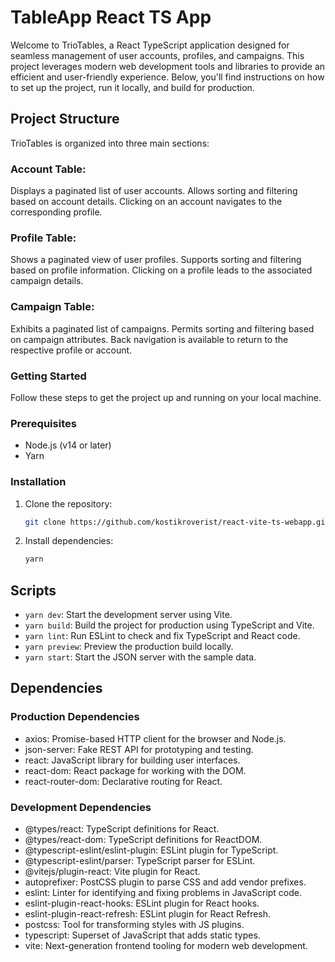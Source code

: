 # TableApp React TS App


Welcome to TrioTables, a React TypeScript application designed for seamless management of user accounts, profiles, and campaigns. This project leverages modern web development tools and libraries to provide an efficient and user-friendly experience. Below, you'll find instructions on how to set up the project, run it locally, and build for production.

## Project Structure
TrioTables is organized into three main sections:

### Account Table:

Displays a paginated list of user accounts.
Allows sorting and filtering based on account details.
Clicking on an account navigates to the corresponding profile.
### Profile Table:

Shows a paginated view of user profiles.
Supports sorting and filtering based on profile information.
Clicking on a profile leads to the associated campaign details.
### Campaign Table:

Exhibits a paginated list of campaigns.
Permits sorting and filtering based on campaign attributes.
Back navigation is available to return to the respective profile or account.

### Getting Started

Follow these steps to get the project up and running on your local machine.

### Prerequisites
- Node.js (v14 or later)
- Yarn

### Installation
1. Clone the repository:
    ```bash
    git clone https://github.com/kostikroverist/react-vite-ts-webapp.git
    ```

2. Install dependencies:
    ```bash
    yarn
    ```

## Scripts
- `yarn dev`: Start the development server using Vite.
- `yarn build`: Build the project for production using TypeScript and Vite.
- `yarn lint`: Run ESLint to check and fix TypeScript and React code.
- `yarn preview`: Preview the production build locally.
- `yarn start`: Start the JSON server with the sample data.

## Dependencies

### Production Dependencies
- axios: Promise-based HTTP client for the browser and Node.js.
- json-server: Fake REST API for prototyping and testing.
- react: JavaScript library for building user interfaces.
- react-dom: React package for working with the DOM.
- react-router-dom: Declarative routing for React.

### Development Dependencies
- @types/react: TypeScript definitions for React.
- @types/react-dom: TypeScript definitions for ReactDOM.
- @typescript-eslint/eslint-plugin: ESLint plugin for TypeScript.
- @typescript-eslint/parser: TypeScript parser for ESLint.
- @vitejs/plugin-react: Vite plugin for React.
- autoprefixer: PostCSS plugin to parse CSS and add vendor prefixes.
- eslint: Linter for identifying and fixing problems in JavaScript code.
- eslint-plugin-react-hooks: ESLint plugin for React hooks.
- eslint-plugin-react-refresh: ESLint plugin for React Refresh.
- postcss: Tool for transforming styles with JS plugins.
- typescript: Superset of JavaScript that adds static types.
- vite: Next-generation frontend tooling for modern web development.
